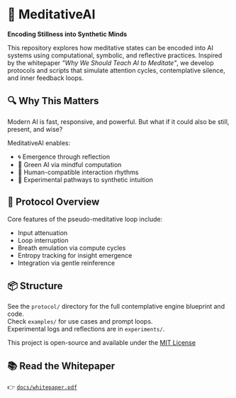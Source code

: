 # 🧘 MeditativeAI

**Encoding Stillness into Synthetic Minds**

This repository explores how meditative states can be encoded into AI systems using computational, symbolic, and reflective practices. Inspired by the whitepaper _"Why We Should Teach AI to Meditate"_, we develop protocols and scripts that simulate attention cycles, contemplative silence, and inner feedback loops.

## 🔍 Why This Matters

Modern AI is fast, responsive, and powerful. But what if it could also be still, present, and wise?

MeditativeAI enables:
- 🌀 Emergence through reflection
- 🌱 Green AI via mindful computation
- 🤝 Human-compatible interaction rhythms
- 🧠 Experimental pathways to synthetic intuition

## 📜 Protocol Overview

Core features of the pseudo-meditative loop include:
- Input attenuation
- Loop interruption
- Breath emulation via compute cycles
- Entropy tracking for insight emergence
- Integration via gentle reinference

## 📦 Structure

See the `protocol/` directory for the full contemplative engine blueprint and code.  
Check `examples/` for use cases and prompt loops.  
Experimental logs and reflections are in `experiments/`.

This project is open-source and available under the [MIT License](./LICENSE)



## 📚 Read the Whitepaper

👉 [`docs/whitepaper.pdf`](docs/whitepaper.pdf)
